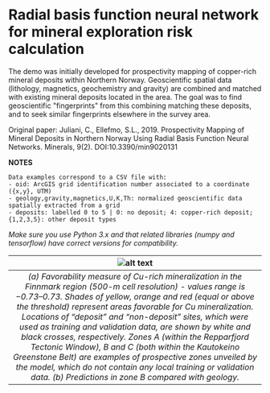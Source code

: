 # Radial basis function neural network for mineral exploration risk calculation

The demo was initially developed for prospectivity mapping of copper-rich mineral deposits within Northern Norway. Geoscientific spatial data (lithology, magnetics, geochemistry and gravity) are combined and matched with existing mineral deposits located in the area. The goal was to find geoscientific "fingerprints" from this combining matching these deposits, and to seek similar fingerprints elsewhere in the survey area. 

Original paper:
Juliani, C., Ellefmo, S.L., 2019. Prospectivity Mapping of Mineral Deposits in Northern Norway Using Radial Basis Function Neural Networks. Minerals, 9(2). DOI:10.3390/min9020131

**NOTES**

    Data examples correspond to a CSV file with:
    - oid: ArcGIS grid identification number associated to a coordinate ({x,y}, UTM)
    - geology,gravity,magnetics,U,K,Th: normalized geoscientific data spatially extracted from a grid
    - deposits: labelled 0 to 5 | 0: no deposit; 4: copper-rich deposit; {1,2,3,5}: other deposit types

*Make sure you use Python 3.x and that related libraries (numpy and tensorflow) have correct versions for compatibility.*

| ![alt text](https://www.mdpi.com/minerals/minerals-09-00131/article_deploy/html/images/minerals-09-00131-g008-550.jpg) |
|:--:|
| *(a) Favorability measure of Cu-rich mineralization in the Finnmark region (500-m cell resolution) - values range is −0.73–0.73. Shades of yellow, orange and red (equal or above the threshold) represent areas favorable for Cu mineralization. Locations of “deposit” and “non-deposit” sites, which were used as training and validation data, are shown by white and black crosses, respectively. Zones A (within the Repparfjord Tectonic Window), B and C (both within the Kautokeino Greenstone Belt) are examples of prospective zones unveiled by the model, which do not contain any local training or validation data. (b) Predictions in zone B compared with geology.* |
